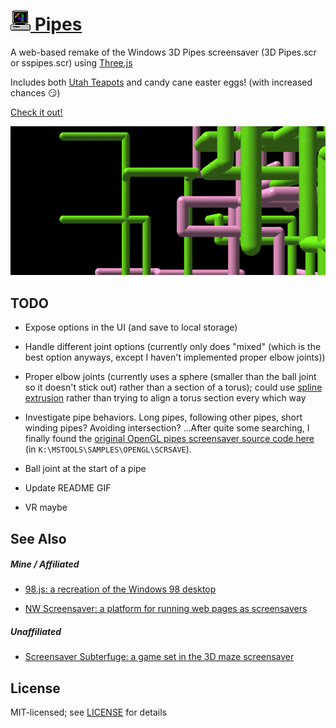 # [![](images/meta/icon-32x32.png) Pipes](https://1j01.github.io/pipes/)

A web-based remake of the Windows 3D Pipes screensaver (3D Pipes.scr or sspipes.scr) using [Three.js](https://threejs.org/)

Includes both [Utah Teapots](https://en.wikipedia.org/wiki/Utah_teapot) and candy cane easter eggs! (with increased chances 😏)

[Check it out!](https://1j01.github.io/pipes/)

[![](images/meta/screencap.gif)](https://1j01.github.io/pipes/)

## TODO

* Expose options in the UI (and save to local storage)

* Handle different joint options (currently only does "mixed" (which is the best option anyways, except I haven't implemented proper elbow joints))

* Proper elbow joints (currently uses a sphere (smaller than the ball joint so it doesn't stick out) rather than a section of a torus);
could use [spline extrusion](https://threejs.org/examples/#webgl_geometry_extrude_splines) rather than trying to align a torus section every which way

* Investigate pipe behaviors.
Long pipes, following other pipes, short winding pipes?
Avoiding intersection?
...After quite some searching, I finally found the [original OpenGL pipes screensaver source code here](https://winworldpc.com/download/3d03c2ad-c2ad-18c3-9a11-c3a4e284a2ef) (in `K:\MSTOOLS\SAMPLES\OPENGL\SCRSAVE`).

* Ball joint at the start of a pipe

* Update README GIF

* VR maybe

## See Also

##### Mine / Affiliated

* [98.js: a recreation of the Windows 98 desktop](https://github.com/1j01/98)

* [NW Screensaver: a platform for running web pages as screensavers](https://github.com/1j01/nw-screensaver)

##### Unaffiliated

* [Screensaver Subterfuge: a game set in the 3D maze screensaver](https://poor-track-design.itch.io/screensaver-subterfuge)

## License

MIT-licensed; see [LICENSE](LICENSE) for details
